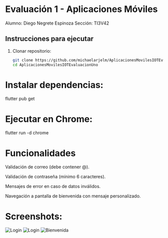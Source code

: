 # Evaluación 1 - Aplicaciones Móviles
Alumno: Diego Negrete Espinoza
Sección: TI3V42  

## Instrucciones para ejecutar
1. Clonar repositorio:
   ```bash
   git clone https://github.com/michaelarjelm/AplicacionesMovilesIOTEvaluacionUno
   cd AplicacionesMovilesIOTEvaluacionUno

# Instalar dependencias:

flutter pub get

# Ejecutar en Chrome:

flutter run -d chrome

# Funcionalidades

Validación de correo (debe contener @).

Validación de contraseña (mínimo 6 caracteres).

Mensajes de error en caso de datos inválidos.

Navegación a pantalla de bienvenida con mensaje personalizado.

# Screenshots:

![Login](screenshots/login1.png)
![Login](screenshots/login2.png)
![Bienvenida](screenshots/welcome.png)


